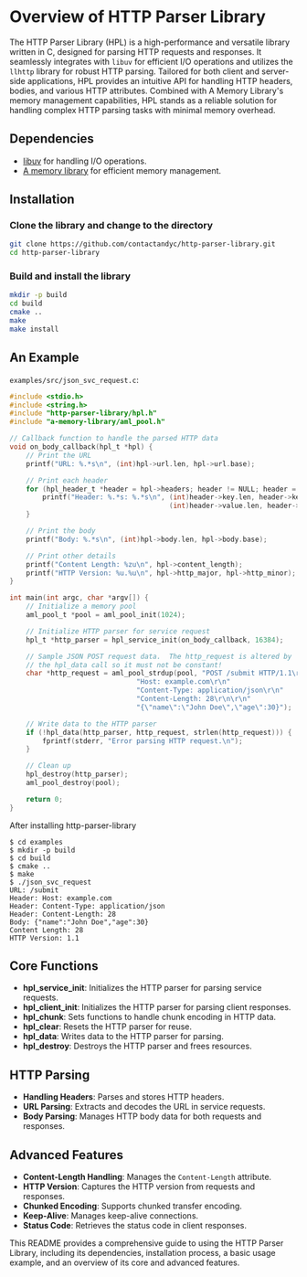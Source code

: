 # Overview of HTTP Parser Library

The HTTP Parser Library (HPL) is a high-performance and versatile library written in C, designed for parsing HTTP requests and responses. It seamlessly integrates with `libuv` for efficient I/O operations and utilizes the `llhttp` library for robust HTTP parsing. Tailored for both client and server-side applications, HPL provides an intuitive API for handling HTTP headers, bodies, and various HTTP attributes. Combined with A Memory Library's memory management capabilities, HPL stands as a reliable solution for handling complex HTTP parsing tasks with minimal memory overhead.

## Dependencies

* [libuv](https://github.com/libuv/libuv) for handling I/O operations.
* [A memory library](https://github.com/contactandyc/a-memory-library) for efficient memory management.

## Installation

### Clone the library and change to the directory

```bash
git clone https://github.com/contactandyc/http-parser-library.git
cd http-parser-library
```

### Build and install the library

```bash
mkdir -p build
cd build
cmake ..
make
make install
```

## An Example


`examples/src/json_svc_request.c`:
```c
#include <stdio.h>
#include <string.h>
#include "http-parser-library/hpl.h"
#include "a-memory-library/aml_pool.h"

// Callback function to handle the parsed HTTP data
void on_body_callback(hpl_t *hpl) {
    // Print the URL
    printf("URL: %.*s\n", (int)hpl->url.len, hpl->url.base);

    // Print each header
    for (hpl_header_t *header = hpl->headers; header != NULL; header = header->next) {
        printf("Header: %.*s: %.*s\n", (int)header->key.len, header->key.base,
                                       (int)header->value.len, header->value.base);
    }

    // Print the body
    printf("Body: %.*s\n", (int)hpl->body.len, hpl->body.base);

    // Print other details
    printf("Content Length: %zu\n", hpl->content_length);
    printf("HTTP Version: %u.%u\n", hpl->http_major, hpl->http_minor);
}

int main(int argc, char *argv[]) {
    // Initialize a memory pool
    aml_pool_t *pool = aml_pool_init(1024);

    // Initialize HTTP parser for service request
    hpl_t *http_parser = hpl_service_init(on_body_callback, 16384);

    // Sample JSON POST request data.  The http_request is altered by
    // the hpl_data call so it must not be constant!
    char *http_request = aml_pool_strdup(pool, "POST /submit HTTP/1.1\r\n"
                               "Host: example.com\r\n"
                               "Content-Type: application/json\r\n"
                               "Content-Length: 28\r\n\r\n"
                               "{\"name\":\"John Doe\",\"age\":30}");

    // Write data to the HTTP parser
    if (!hpl_data(http_parser, http_request, strlen(http_request))) {
        fprintf(stderr, "Error parsing HTTP request.\n");
    }

    // Clean up
    hpl_destroy(http_parser);
    aml_pool_destroy(pool);

    return 0;
}
```

After installing http-parser-library
```build
$ cd examples
$ mkdir -p build
$ cd build
$ cmake ..
$ make
$ ./json_svc_request
URL: /submit
Header: Host: example.com
Header: Content-Type: application/json
Header: Content-Length: 28
Body: {"name":"John Doe","age":30}
Content Length: 28
HTTP Version: 1.1
```

## Core Functions

- **hpl_service_init**: Initializes the HTTP parser for parsing service requests.
- **hpl_client_init**: Initializes the HTTP parser for parsing client responses.
- **hpl_chunk**: Sets functions to handle chunk encoding in HTTP data.
- **hpl_clear**: Resets the HTTP parser for reuse.
- **hpl_data**: Writes data to the HTTP parser for parsing.
- **hpl_destroy**: Destroys the HTTP parser and frees resources.

## HTTP Parsing

- **Handling Headers**: Parses and stores HTTP headers.
- **URL Parsing**: Extracts and decodes the URL in service requests.
- **Body Parsing**: Manages HTTP body data for both requests and responses.

## Advanced Features

- **Content-Length Handling**: Manages the `Content-Length` attribute.
- **HTTP Version**: Captures the HTTP version from requests and responses.
- **Chunked Encoding**: Supports chunked transfer encoding.
- **Keep-Alive**: Manages keep-alive connections.
- **Status Code**: Retrieves the status code in client responses.

This README provides a comprehensive guide to using the HTTP Parser Library, including its dependencies, installation process, a basic usage example, and an overview of its core and advanced features.